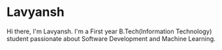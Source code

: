# Lavyansh
Hi there, I'm Lavyansh. I'm a First year B.Tech(Information Technology) student passionate about Software Development and Machine Learning.
